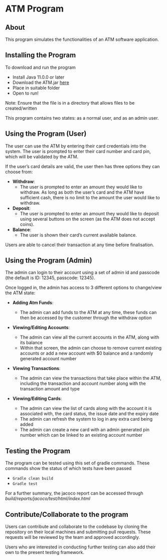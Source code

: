 # ATM Program

## About

This program simulates the functionalities of an ATM software application.

## Installing the Program

To download and run the program
- Install Java 11.0.0 or later
- Download the ATM.jar [here](https://github.com/Nafi-R/ATM-Project/raw/master/ATM.jar)
- Place in suitable folder
- Open to run!

Note: Ensure that the file is in a directory that allows files to be created/written

This program contains two states: as a normal user, and as an admin user.

## Using the Program (User)

The user can use the ATM by entering their card credentials into the system. The user is prompted to enter their card number and card pin, which will be validated by the ATM.

If the user’s card details are valid, the user then has three options they can choose from:
- **Withdraw**: 
  - The user is prompted to enter an amount they would like to withdraw. As long as both the user’s card and the ATM have sufficient cash, there is no limit to the amount the user would like to withdraw.
- **Deposit**:
  - The user is prompted to enter an amount they would like to deposit using several buttons on the screen (as the ATM does not accept coins).
- **Balance**:
  - The user is shown their card’s current available balance.
 
Users are able to cancel their transaction at any time before finalisation.
	
## Using the Program (Admin)

The admin can login to their account using a set of admin id and passcode (the default is ID: 12345, passcode: 12345). 

Once logged in, the admin has access to 3 different options to change/view the ATM state:

- **Adding Atm Funds**:
  - The admin can add funds to the ATM at any time, these funds can then be accessed by the customer through the withdraw option
- **Viewing/Editing Accounts**:
  - The admin can view all the current accounts in the ATM, along with its balance
  - Within that screen, the admin can choose to remove current existing accounts or add a new account with $0 balance and a randomly generated account number

- **Viewing Transactions**:
  - The admin can view the transactions that take place within the ATM, including the transaction and account number along with the transaction amount and type
- **Viewing/Editing Cards**:
  - The admin can view the list of cards along with the account it is associated with, the card status, the issue date and the expiry date
  - The admin can refresh the system to log in any extra card being added
  - The admin can create a new card with an admin generated pin number which can be linked to an existing account number

		
## Testing the Program
The program can be tested using this set of gradle commands. These commands show the status of which tests have been passed
- ```Gradle clean build```
- ```Gradle test```

For a further summary, the jacoco report can be accessed through *build/reports/jacoco/test/html/index.html*

## Contribute/Collaborate to the program
Users can contribute and collaborate to the codebase by cloning the repository on their local machines and submitting pull requests. These requests will be reviewed by the team and approved accordingly. 

Users who are interested in conducting further testing can also add their own to the present testing framework.
